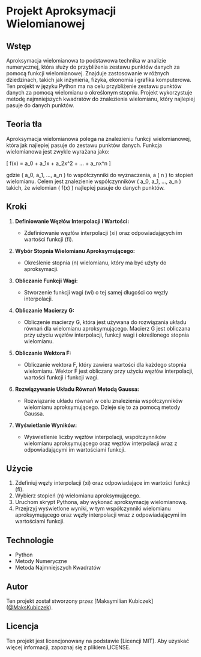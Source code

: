 # Projekt Aproksymacji Wielomianowej

## Wstęp

Aproksymacja wielomianowa to podstawowa technika w analizie numerycznej, która służy do przybliżenia zestawu punktów danych za pomocą funkcji wielomianowej. Znajduje zastosowanie w różnych dziedzinach, takich jak inżynieria, fizyka, ekonomia i grafika komputerowa. Ten projekt w języku Python ma na celu przybliżenie zestawu punktów danych za pomocą wielomianu o określonym stopniu. Projekt wykorzystuje metodę najmniejszych kwadratów do znalezienia wielomianu, który najlepiej pasuje do danych punktów.

## Teoria tła

Aproksymacja wielomianowa polega na znalezieniu funkcji wielomianowej, która jak najlepiej pasuje do zestawu punktów danych. Funkcja wielomianowa jest zwykle wyrażana jako:

\[ f(x) = a_0 + a_1x + a_2x^2 + ... + a_nx^n \]

gdzie \( a_0, a_1, ..., a_n \) to współczynniki do wyznaczenia, a \( n \) to stopień wielomianu. Celem jest znalezienie współczynników \( a_0, a_1, ..., a_n \) takich, że wielomian \( f(x) \) najlepiej pasuje do danych punktów.

## Kroki

1. **Definiowanie Węzłów Interpolacji i Wartości:**
   - Zdefiniowanie węzłów interpolacji (xi) oraz odpowiadających im wartości funkcji (fi).

2. **Wybór Stopnia Wielomianu Aproksymującego:**
   - Określenie stopnia (n) wielomianu, który ma być użyty do aproksymacji.

3. **Obliczanie Funkcji Wagi:**
   - Stworzenie funkcji wagi (wi) o tej samej długości co węzły interpolacji.

4. **Obliczanie Macierzy G:**
   - Obliczenie macierzy G, która jest używana do rozwiązania układu równań dla wielomianu aproksymującego. Macierz G jest obliczana przy użyciu węzłów interpolacji, funkcji wagi i określonego stopnia wielomianu.

5. **Obliczanie Wektora F:**
   - Obliczanie wektora F, który zawiera wartości dla każdego stopnia wielomianu. Wektor F jest obliczany przy użyciu węzłów interpolacji, wartości funkcji i funkcji wagi.

6. **Rozwiązywanie Układu Równań Metodą Gaussa:**
   - Rozwiązanie układu równań w celu znalezienia współczynników wielomianu aproksymującego. Dzieje się to za pomocą metody Gaussa.

7. **Wyświetlanie Wyników:**
   - Wyświetlenie liczby węzłów interpolacji, współczynników wielomianu aproksymującego oraz węzłów interpolacji wraz z odpowiadającymi im wartościami funkcji.

## Użycie

1. Zdefiniuj węzły interpolacji (xi) oraz odpowiadające im wartości funkcji (fi).
2. Wybierz stopień (n) wielomianu aproksymującego.
3. Uruchom skrypt Pythona, aby wykonać aproksymację wielomianową.
4. Przejrzyj wyświetlone wyniki, w tym współczynniki wielomianu aproksymującego oraz węzły interpolacji wraz z odpowiadającymi im wartościami funkcji.

## Technologie

- Python
- Metody Numeryczne
- Metoda Najmniejszych Kwadratów

## Autor

Ten projekt został stworzony przez [Maksymilian Kubiczek] ([@MaksKubiczek](https://github.com/MaksKubiczek)).

## Licencja

Ten projekt jest licencjonowany na podstawie [Licencji MIT]. Aby uzyskać więcej informacji, zapoznaj się z plikiem LICENSE.
